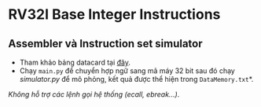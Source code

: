 # RV32I Base Integer Instructions
## Assembler và Instruction set simulator
- Tham khảo bảng datacard tại <a href="https://www.cs.sfu.ca/~ashriram/Courses/CS295/assets/notebooks/RISCV/RISCV_CARD.pdf" target="_blank" rel="noopener noreferrer">đây</a>.
- Chạy `main.py` để chuyển hợp ngữ sang mã máy 32 bit sau đó chạy *simulator.py* để mô phỏng, kết quả được thể hiện trong `DataMemory.txt`*.

_Không hỗ trợ các lệnh gọi hệ thống (ecall, ebreak...)_.
